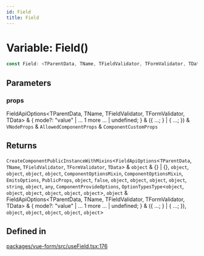 ```yaml
---
id: Field
title: Field
---
```


# Variable: Field()

```ts
const Field: <TParentData, TName, TFieldValidator, TFormValidator, TData>(props) => CreateComponentPublicInstanceWithMixins<FieldApiOptions<TParentData, TName, TFieldValidator, TFormValidator, TData> & object & {} | {}, object, object, object, object, ComponentOptionsMixin, ComponentOptionsMixin, EmitsOptions, PublicProps, object, false, object, object, object, object, string, object, any, ComponentProvideOptions, OptionTypesType<object, object, object, object, object, object>, object & FieldApiOptions<TParentData, TName, TFieldValidator, TFormValidator, TData> & { mode?: "value" | ... 1 more ... | undefined; } & ({ ...; } | { ...; }), object, object, object, object, object>;
```

## Parameters

### props

FieldApiOptions\<TParentData, TName, TFieldValidator, TFormValidator, TData\> & \{ mode?: "value" \| ... 1 more ... \| undefined; \} & (\{ ...; \} \| \{ ...; \}) & `VNodeProps` & `AllowedComponentProps` & `ComponentCustomProps`

## Returns

`CreateComponentPublicInstanceWithMixins`\<`FieldApiOptions`\<`TParentData`, `TName`, `TFieldValidator`, `TFormValidator`, `TData`\> & `object` & \{\} \| \{\}, `object`, `object`, `object`, `object`, `ComponentOptionsMixin`, `ComponentOptionsMixin`, `EmitsOptions`, `PublicProps`, `object`, `false`, `object`, `object`, `object`, `object`, `string`, `object`, `any`, `ComponentProvideOptions`, `OptionTypesType`\<`object`, `object`, `object`, `object`, `object`, `object`\>, `object` & FieldApiOptions\<TParentData, TName, TFieldValidator, TFormValidator, TData\> & \{ mode?: "value" \| ... 1 more ... \| undefined; \} & (\{ ...; \} \| \{ ...; \}), `object`, `object`, `object`, `object`, `object`\>

## Defined in

[packages/vue-form/src/useField.tsx:176](https://github.com/TanStack/form/blob/main/packages/vue-form/src/useField.tsx#L176)
